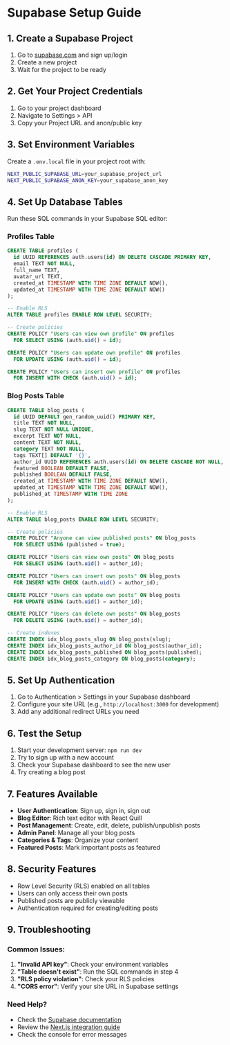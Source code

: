 # Supabase Setup Guide

## 1. Create a Supabase Project

1. Go to [supabase.com](https://supabase.com) and sign up/login
2. Create a new project
3. Wait for the project to be ready

## 2. Get Your Project Credentials

1. Go to your project dashboard
2. Navigate to Settings > API
3. Copy your Project URL and anon/public key

## 3. Set Environment Variables

Create a `.env.local` file in your project root with:

```bash
NEXT_PUBLIC_SUPABASE_URL=your_supabase_project_url
NEXT_PUBLIC_SUPABASE_ANON_KEY=your_supabase_anon_key
```

## 4. Set Up Database Tables

Run these SQL commands in your Supabase SQL editor:

### Profiles Table
```sql
CREATE TABLE profiles (
  id UUID REFERENCES auth.users(id) ON DELETE CASCADE PRIMARY KEY,
  email TEXT NOT NULL,
  full_name TEXT,
  avatar_url TEXT,
  created_at TIMESTAMP WITH TIME ZONE DEFAULT NOW(),
  updated_at TIMESTAMP WITH TIME ZONE DEFAULT NOW()
);

-- Enable RLS
ALTER TABLE profiles ENABLE ROW LEVEL SECURITY;

-- Create policies
CREATE POLICY "Users can view own profile" ON profiles
  FOR SELECT USING (auth.uid() = id);

CREATE POLICY "Users can update own profile" ON profiles
  FOR UPDATE USING (auth.uid() = id);

CREATE POLICY "Users can insert own profile" ON profiles
  FOR INSERT WITH CHECK (auth.uid() = id);
```

### Blog Posts Table
```sql
CREATE TABLE blog_posts (
  id UUID DEFAULT gen_random_uuid() PRIMARY KEY,
  title TEXT NOT NULL,
  slug TEXT NOT NULL UNIQUE,
  excerpt TEXT NOT NULL,
  content TEXT NOT NULL,
  category TEXT NOT NULL,
  tags TEXT[] DEFAULT '{}',
  author_id UUID REFERENCES auth.users(id) ON DELETE CASCADE NOT NULL,
  featured BOOLEAN DEFAULT FALSE,
  published BOOLEAN DEFAULT FALSE,
  created_at TIMESTAMP WITH TIME ZONE DEFAULT NOW(),
  updated_at TIMESTAMP WITH TIME ZONE DEFAULT NOW(),
  published_at TIMESTAMP WITH TIME ZONE
);

-- Enable RLS
ALTER TABLE blog_posts ENABLE ROW LEVEL SECURITY;

-- Create policies
CREATE POLICY "Anyone can view published posts" ON blog_posts
  FOR SELECT USING (published = true);

CREATE POLICY "Users can view own posts" ON blog_posts
  FOR SELECT USING (auth.uid() = author_id);

CREATE POLICY "Users can insert own posts" ON blog_posts
  FOR INSERT WITH CHECK (auth.uid() = author_id);

CREATE POLICY "Users can update own posts" ON blog_posts
  FOR UPDATE USING (auth.uid() = author_id);

CREATE POLICY "Users can delete own posts" ON blog_posts
  FOR DELETE USING (auth.uid() = author_id);

-- Create indexes
CREATE INDEX idx_blog_posts_slug ON blog_posts(slug);
CREATE INDEX idx_blog_posts_author_id ON blog_posts(author_id);
CREATE INDEX idx_blog_posts_published ON blog_posts(published);
CREATE INDEX idx_blog_posts_category ON blog_posts(category);
```

## 5. Set Up Authentication

1. Go to Authentication > Settings in your Supabase dashboard
2. Configure your site URL (e.g., `http://localhost:3000` for development)
3. Add any additional redirect URLs you need

## 6. Test the Setup

1. Start your development server: `npm run dev`
2. Try to sign up with a new account
3. Check your Supabase dashboard to see the new user
4. Try creating a blog post

## 7. Features Available

- **User Authentication**: Sign up, sign in, sign out
- **Blog Editor**: Rich text editor with React Quill
- **Post Management**: Create, edit, delete, publish/unpublish posts
- **Admin Panel**: Manage all your blog posts
- **Categories & Tags**: Organize your content
- **Featured Posts**: Mark important posts as featured

## 8. Security Features

- Row Level Security (RLS) enabled on all tables
- Users can only access their own posts
- Published posts are publicly viewable
- Authentication required for creating/editing posts

## 9. Troubleshooting

### Common Issues:

1. **"Invalid API key"**: Check your environment variables
2. **"Table doesn't exist"**: Run the SQL commands in step 4
3. **"RLS policy violation"**: Check your RLS policies
4. **"CORS error"**: Verify your site URL in Supabase settings

### Need Help?

- Check the [Supabase documentation](https://supabase.com/docs)
- Review the [Next.js integration guide](https://supabase.com/docs/guides/getting-started/tutorials/with-nextjs)
- Check the console for error messages
